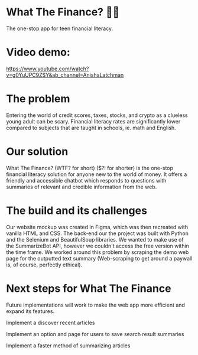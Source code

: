 # What The Finance? 💸🤑
The one-stop app for teen financial literacy.

# Video demo:
https://www.youtube.com/watch?v=g0YuUPC9ZSY&ab_channel=AnishaLatchman

# The problem
Entering the world of credit scores, taxes, stocks, and crypto as a clueless young adult can be scary. Financial literacy rates are significantly lower compared to subjects that are taught in schools, ie. math and English.

# Our solution
What The Finance? (WTF? for short) ($?! for shorter) is the one-stop financial literacy solution for anyone new to the world of money. It offers a friendly and accessible chatbot which responds to questions with summaries of relevant and credible information from the web.

# The build and its challenges
Our website mockup was created in Figma, which was then recreated with vanilla HTML and CSS. The back-end our the project was built with Python and the Selenium and BeautifulSoup libraries. We wanted to make use of the SummarizeBot API, however we couldn't access the free version within the time frame. We worked around this problem by scraping the demo web page for the outputted text summary (Web-scraping to get around a paywall is, of course, perfectly ethical).

# Next steps for What The Finance
Future implementations will work to make the web app more efficient and expand its features.

Implement a discover recent articles 

Implement an option and page for users to save search result summaries

Implement a faster method of summarizing articles
